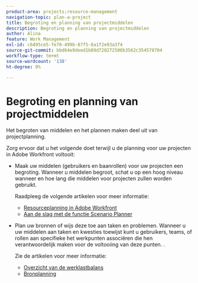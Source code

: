 ```yaml
---
product-area: projects;resource-management
navigation-topic: plan-a-project
title: Begroting en planning van projectmiddelen
description: Begroting en planning van projectmiddelen
author: Alina
feature: Work Management
exl-id: c6495ce5-fe70-499b-87f5-6a1f2e93a3f4
source-git-commit: bbd64e9deed1b89d720272508b3562c354578704
workflow-type: tm+mt
source-wordcount: '138'
ht-degree: 0%

---
```


# Begroting en planning van projectmiddelen

<!--
<p data-mc-conditions="QuicksilverOrClassic.Draft mode">(NOTE: this article is only valuable for searching. All the information resides in other articles.)</p>
-->

Het begroten van middelen en het plannen maken deel uit van projectplanning.

Zorg ervoor dat u het volgende doet terwijl u de planning voor uw projecten in Adobe Workfront voltooit:

* Maak uw middelen (gebruikers en baanrollen) voor uw projecten een begroting. Wanneer u middelen begroot, schat u op een hoog niveau wanneer en hoe lang die middelen voor projecten zullen worden gebruikt.

   Raadpleeg de volgende artikelen voor meer informatie:

   * [Resourceplanning in Adobe Workfront](../../../resource-mgmt/resource-planning/resource-planning-overview.md)
   * [Aan de slag met de functie Scenario Planner](../../../scenario-planner/get-started-with-scenario-planning.md)

* Plan uw bronnen of wijs deze toe aan taken en problemen. Wanneer u uw middelen aan taken en kwesties toewijst kunt u gebruikers, teams, of rollen aan specifieke het werkpunten associëren die hen verantwoordelijk maken voor de voltooiing van deze punten. .

   Zie de artikelen voor meer informatie:

   * [Overzicht van de werklastbalans](../../../resource-mgmt/workload-balancer/overview-workload-balancer.md)
   * [Bronplanning](../../../resource-mgmt/resource-scheduling/resource-scheduling-overview.md)
